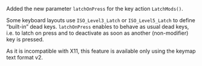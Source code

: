 Added the new parameter `latchOnPress` for the key action `LatchMods()`.

Some keyboard layouts use `ISO_Level3_Latch` or `ISO_Level5_Latch` to define
“built-in” dead keys. `latchOnPress` enables to behave as usual dead keys, i.e.
to latch on press and to deactivate as soon as another (non-modifier) key is
pressed.

As it is incompatible with X11, this feature is available only using the keymap
text format v2.

[XKB protocol key actions]: https://www.x.org/releases/current/doc/kbproto/xkbproto.html#Key_Actions
